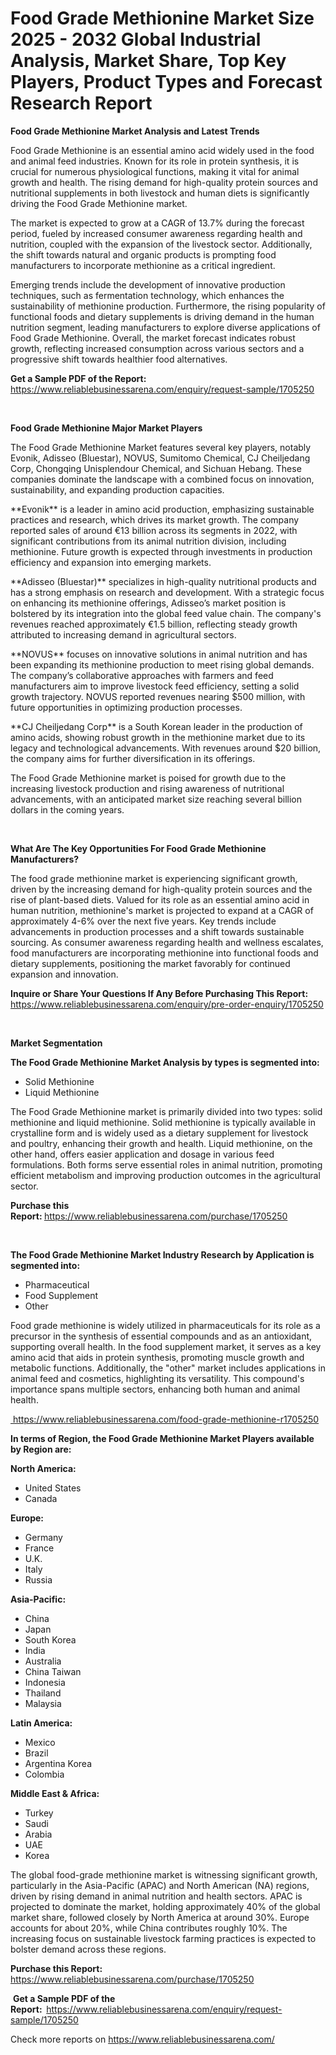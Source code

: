 <p><h1>Food Grade Methionine Market Size 2025 - 2032 Global Industrial Analysis, Market Share, Top Key Players, Product Types and Forecast Research Report</h1></p><p><strong>Food Grade Methionine Market Analysis and Latest Trends</strong></p>
<p><p>Food Grade Methionine is an essential amino acid widely used in the food and animal feed industries. Known for its role in protein synthesis, it is crucial for numerous physiological functions, making it vital for animal growth and health. The rising demand for high-quality protein sources and nutritional supplements in both livestock and human diets is significantly driving the Food Grade Methionine market.</p><p>The market is expected to grow at a CAGR of 13.7% during the forecast period, fueled by increased consumer awareness regarding health and nutrition, coupled with the expansion of the livestock sector. Additionally, the shift towards natural and organic products is prompting food manufacturers to incorporate methionine as a critical ingredient.</p><p>Emerging trends include the development of innovative production techniques, such as fermentation technology, which enhances the sustainability of methionine production. Furthermore, the rising popularity of functional foods and dietary supplements is driving demand in the human nutrition segment, leading manufacturers to explore diverse applications of Food Grade Methionine. Overall, the market forecast indicates robust growth, reflecting increased consumption across various sectors and a progressive shift towards healthier food alternatives.</p></p>
<p><strong>Get a Sample PDF of the Report:&nbsp;</strong> <a href="https://www.reliablebusinessarena.com/enquiry/request-sample/1705250?utm_campaign=2475&utm_medium=2&utm_source=Github&utm_content=ia&utm_term=27032025&utm_id=food-grade-methionine">https://www.reliablebusinessarena.com/enquiry/request-sample/1705250</a></p>
<p>&nbsp;</p>
<p><strong>Food Grade Methionine Major Market Players</strong></p>
<p><p>The Food Grade Methionine Market features several key players, notably Evonik, Adisseo (Bluestar), NOVUS, Sumitomo Chemical, CJ Cheiljedang Corp, Chongqing Unisplendour Chemical, and Sichuan Hebang. These companies dominate the landscape with a combined focus on innovation, sustainability, and expanding production capacities.</p><p>**Evonik** is a leader in amino acid production, emphasizing sustainable practices and research, which drives its market growth. The company reported sales of around €13 billion across its segments in 2022, with significant contributions from its animal nutrition division, including methionine. Future growth is expected through investments in production efficiency and expansion into emerging markets.</p><p>**Adisseo (Bluestar)** specializes in high-quality nutritional products and has a strong emphasis on research and development. With a strategic focus on enhancing its methionine offerings, Adisseo’s market position is bolstered by its integration into the global feed value chain. The company's revenues reached approximately €1.5 billion, reflecting steady growth attributed to increasing demand in agricultural sectors.</p><p>**NOVUS** focuses on innovative solutions in animal nutrition and has been expanding its methionine production to meet rising global demands. The company’s collaborative approaches with farmers and feed manufacturers aim to improve livestock feed efficiency, setting a solid growth trajectory. NOVUS reported revenues nearing $500 million, with future opportunities in optimizing production processes.</p><p>**CJ Cheiljedang Corp** is a South Korean leader in the production of amino acids, showing robust growth in the methionine market due to its legacy and technological advancements. With revenues around $20 billion, the company aims for further diversification in its offerings.</p><p>The Food Grade Methionine market is poised for growth due to the increasing livestock production and rising awareness of nutritional advancements, with an anticipated market size reaching several billion dollars in the coming years.</p></p>
<p>&nbsp;</p>
<p><strong>What Are The Key Opportunities For Food Grade Methionine Manufacturers?</strong></p>
<p><p>The food grade methionine market is experiencing significant growth, driven by the increasing demand for high-quality protein sources and the rise of plant-based diets. Valued for its role as an essential amino acid in human nutrition, methionine's market is projected to expand at a CAGR of approximately 4-6% over the next five years. Key trends include advancements in production processes and a shift towards sustainable sourcing. As consumer awareness regarding health and wellness escalates, food manufacturers are incorporating methionine into functional foods and dietary supplements, positioning the market favorably for continued expansion and innovation.</p></p>
<p><strong>Inquire or Share Your Questions If Any Before Purchasing This Report:</strong> <a href="https://www.reliablebusinessarena.com/enquiry/pre-order-enquiry/1705250?utm_campaign=2475&utm_medium=2&utm_source=Github&utm_content=ia&utm_term=27032025&utm_id=food-grade-methionine">https://www.reliablebusinessarena.com/enquiry/pre-order-enquiry/1705250</a></p>
<p>&nbsp;</p>
<p><strong>Market Segmentation</strong></p>
<p><strong>The Food Grade Methionine Market Analysis by types is segmented into:</strong></p>
<p><ul><li>Solid Methionine</li><li>Liquid Methionine</li></ul></p>
<p><p>The Food Grade Methionine market is primarily divided into two types: solid methionine and liquid methionine. Solid methionine is typically available in crystalline form and is widely used as a dietary supplement for livestock and poultry, enhancing their growth and health. Liquid methionine, on the other hand, offers easier application and dosage in various feed formulations. Both forms serve essential roles in animal nutrition, promoting efficient metabolism and improving production outcomes in the agricultural sector.</p></p>
<p><strong>Purchase this Report:&nbsp;</strong><a href="https://www.reliablebusinessarena.com/purchase/1705250?utm_campaign=2475&utm_medium=2&utm_source=Github&utm_content=ia&utm_term=27032025&utm_id=food-grade-methionine">https://www.reliablebusinessarena.com/purchase/1705250</a></p>
<p>&nbsp;</p>
<p><strong>The Food Grade Methionine Market Industry Research by Application is segmented into:</strong></p>
<p><ul><li>Pharmaceutical</li><li>Food Supplement</li><li>Other</li></ul></p>
<p><p>Food grade methionine is widely utilized in pharmaceuticals for its role as a precursor in the synthesis of essential compounds and as an antioxidant, supporting overall health. In the food supplement market, it serves as a key amino acid that aids in protein synthesis, promoting muscle growth and metabolic functions. Additionally, the "other" market includes applications in animal feed and cosmetics, highlighting its versatility. This compound's importance spans multiple sectors, enhancing both human and animal health.</p></p>
<p><a href="https://www.reliablebusinessarena.com/food-grade-methionine-r1705250?utm_campaign=2475&utm_medium=2&utm_source=Github&utm_content=ia&utm_term=27032025&utm_id=food-grade-methionine">&nbsp;https://www.reliablebusinessarena.com/food-grade-methionine-r1705250</a></p>
<p><strong>In terms of Region, the Food Grade Methionine Market Players available by Region are:</strong></p>
<p>
    <p> <strong> North America: </strong>
        <ul>
            <li>United States</li>
            <li>Canada</li>
        </ul>
        </p> 
    <p> <strong> Europe: </strong>
        <ul>
            <li>Germany</li>
            <li>France</li>
            <li>U.K.</li>
            <li>Italy</li>
            <li>Russia</li>
        </ul>
        </p> 
    <p> <strong> Asia-Pacific: </strong>
        <ul>
            <li>China</li>
            <li>Japan</li>
            <li>South Korea</li>
            <li>India</li>
            <li>Australia</li>
            <li>China Taiwan</li>
            <li>Indonesia</li>
            <li>Thailand</li>
            <li>Malaysia</li>
        </ul>
        </p> 
    <p> <strong> Latin America: </strong>
        <ul>
            <li>Mexico</li>
            <li>Brazil</li>
            <li>Argentina Korea</li>
            <li>Colombia</li>
        </ul>
        </p> 
    <p> <strong> Middle East & Africa: </strong>
        <ul>
            <li>Turkey</li>
            <li>Saudi</li>
            <li>Arabia</li>
            <li>UAE</li>
            <li>Korea</li>
        </ul>
    </p>
    </p>
<p><p>The global food-grade methionine market is witnessing significant growth, particularly in the Asia-Pacific (APAC) and North American (NA) regions, driven by rising demand in animal nutrition and health sectors. APAC is projected to dominate the market, holding approximately 40% of the global market share, followed closely by North America at around 30%. Europe accounts for about 20%, while China contributes roughly 10%. The increasing focus on sustainable livestock farming practices is expected to bolster demand across these regions.</p></p>
<p><strong>Purchase this Report: </strong><a href="https://www.reliablebusinessarena.com/purchase/1705250?utm_campaign=2475&utm_medium=2&utm_source=Github&utm_content=ia&utm_term=27032025&utm_id=food-grade-methionine">https://www.reliablebusinessarena.com/purchase/1705250</a></p>
<p>&nbsp;<strong>Get a Sample PDF of the Report:&nbsp;&nbsp;</strong><a href="https://www.reliablebusinessarena.com/enquiry/request-sample/1705250?utm_campaign=2475&utm_medium=2&utm_source=Github&utm_content=ia&utm_term=27032025&utm_id=food-grade-methionine">https://www.reliablebusinessarena.com/enquiry/request-sample/1705250</a></p>
<p><strong></strong></p>
<p>Check more reports on <a href="https://www.reliablebusinessarena.com/?utm_campaign=2475&utm_medium=2&utm_source=Github&utm_content=ia&utm_term=27032025&utm_id=food-grade-methionine">https://www.reliablebusinessarena.com/</a></p>